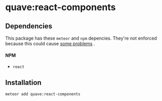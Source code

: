 # quave:react-components

## Dependencies

This package has these `meteor` and `npm` depencies. They're not enforced because this could
cause [some problems](https://guide.meteor.com/writing-atmosphere-packages.html#peer-npm-dependencies)
.

#### NPM
* `react`
  
[comment]: <> (#### Meteor)
[comment]: <> (* [`quave:collections`]&#40;https://github.com/quavedev/collections&#41;)

## Installation

```bash
meteor add quave:react-components
```